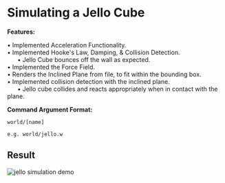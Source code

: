 
# Simulating a Jello Cube

**Features:**

• Implemented Acceleration Functionality.\
• Implemented Hooke's Law, Damping, & Collision Detection.\
	&nbsp;&nbsp;&nbsp;&nbsp;&nbsp;&nbsp;• Jello Cube bounces off the wall as expected.\
• Implemented the Force Field.\
• Renders the Inclined Plane from file, to fit within the bounding box.\
• Implemented collision detection with the inclined plane.\
	&nbsp;&nbsp;&nbsp;&nbsp;&nbsp;&nbsp;• Jello cube collides and reacts appropriately when in contact with the plane.


**Command Argument Format:**

	world/[name]

	e.g. world/jello.w
	
	
	
	
## Result

![jello simulation demo](result/jellosimulationdemo.gif)
